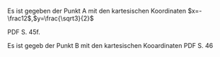 Es ist gegeben der Punkt A mit den kartesischen Koordinaten
$x=-\frac12$,$y=\frac{\sqrt3}{2}$

PDF S. 45f. 


Es ist gegeb der Punkt B mit den kartesischen Kooardinaten
PDF S. 46